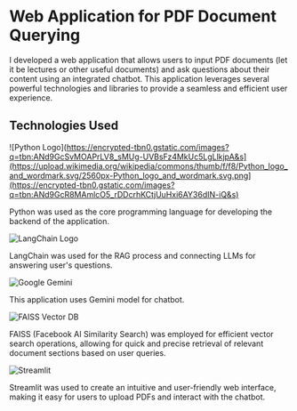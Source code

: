 <h1>Web Application for PDF Document Querying</h1>

I developed a web application that allows users to input PDF documents (let it be lectures or other useful documents) and ask questions about their content using an integrated chatbot. This application leverages several powerful technologies and libraries to provide a seamless and efficient user experience.


<h2>Technologies Used</h2>

![Python Logo](https://encrypted-tbn0.gstatic.com/images?q=tbn:ANd9GcSvMOAPrLV8_sMUg-UVBsFz4MkUc5LgLlkjpA&s](https://upload.wikimedia.org/wikipedia/commons/thumb/f/f8/Python_logo_and_wordmark.svg/2560px-Python_logo_and_wordmark.svg.png](https://encrypted-tbn0.gstatic.com/images?q=tbn:ANd9GcR8MAmlcO5_rDDcrhKCtjUuHxi6AY36dIN-iQ&s)

Python was used as the core programming language for developing the backend of the application.

![LangChain Logo](https://res.cloudinary.com/practicaldev/image/fetch/s--ZAcgbMz6--/c_limit%2Cf_auto%2Cfl_progressive%2Cq_auto%2Cw_800/https://dev-to-uploads.s3.amazonaws.com/uploads/articles/5u34aur48tj25f61uhqy.png)

LangChain was used for the RAG process and connecting LLMs for answering user's questions.


![Google Gemini](https://lh3.googleusercontent.com/LKDaEbwbaU5rCRgwXXLvtLr1kx-HI6o0WB6xvIOyFIH3162Me7GpUaESQfsoj0XJcIJNKjaQ8Yo5ZBfMJYiAycwHVo9tjET8V-u9iVdRspiTPbg9LQ=w1200-h630-n-nu)

This application uses Gemini model for chatbot.

![FAISS Vector DB](https://miro.medium.com/v2/resize:fit:1200/1*0RYPhRnYxBEUXRhNcKL8Zw.jpeg)

FAISS (Facebook AI Similarity Search) was employed for efficient vector search operations, allowing for quick and precise retrieval of relevant document sections based on user queries.

![Streamlit](https://images.datacamp.com/image/upload/v1640050215/image27_frqkzv.png)

Streamlit was used to create an intuitive and user-friendly web interface, making it easy for users to upload PDFs and interact with the chatbot.
